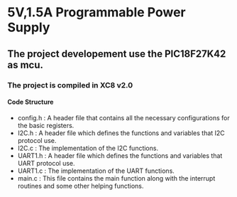 # 5V,1.5A Programmable Power Supply 

## The project developement use the PIC18F27K42 as mcu.

### The project is compiled in XC8 v2.0

#### Code Structure

* config.h : A header file that contains all the necessary configurations for the basic registers.
* I2C.h : A header file which defines the functions and variables that I2C protocol use.
* I2C.c : The implementation of the I2C functions.
* UART1.h : A header file which defines the functions and variables that UART protocol use.
* UART1.c : The implementation of the UART functions.
* main.c : This file contains the main function along with the interrupt routines and some other helping functions.
